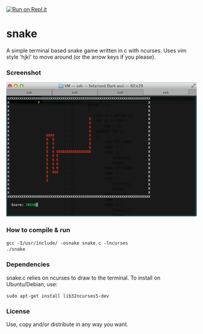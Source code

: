 [![Run on Repl.it](https://repl.it/badge/github/Halo-Michael/snake)](https://repl.it/github/Halo-Michael/snake)

snake
=====

A simple terminal based snake game written in c with ncurses. Uses vim style 'hjkl' to move around (or the arrow keys if you please).

### Screenshot

![screenshot](https://raw.githubusercontent.com/Halo-Michael/snake/master/screenshot.png)

### How to compile & run

```
gcc -I/usr/include/ -osnake snake.c -lncurses
./snake
```

### Dependencies

snake.c relies on ncurses to draw to the terminal. To install on Ubuntu/Debian, use:

```
sudo apt-get install lib32ncurses5-dev
```


### License

Use, copy and/or distribute in any way you want.
